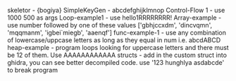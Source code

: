skeletor - {bogiya}
SimpleKeyGen - abcdefghijklmnop
Control-Flow 1 - use 1000 500 as args
Loop-example1 - use hello1RRRRRRRR!
Array-example - use number followed by one of these values ['gbhjccxdm', 'dincvqmn', 'mqqmanm', 'igbei`miegb', 'aaenqf']
func-example-1 - use any combination of lowercase/uppcase letters as long as they equal in num i.e. abcdABCD
heap-example - program loops looking for uppercase letters and there must be 12 of them. Use AAAAAAAAAAAA
structs - add in the custom struct into ghidra, you can see better decompiled code. use '123 hunghlya asdabcde' to break program